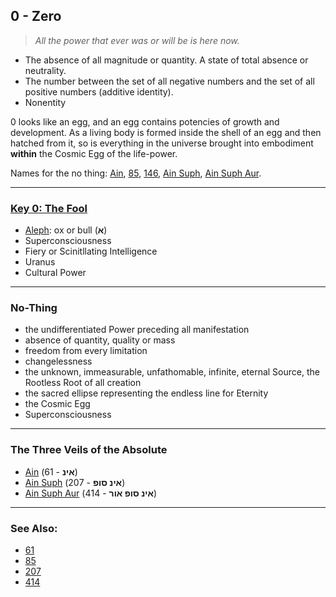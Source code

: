 ## 0 - Zero

> *All the power that ever was or will be is here now.*

- The absence of all magnitude or quantity. A state of total absence or neutrality.
- The number between the set of all negative numbers and the set of all positive numbers (additive identity).
- Nonentity

0 looks like an egg, and an egg contains potencies of growth and development. As a living body is formed inside the shell of an egg and then hatched from it, so is everything in the universe brought into embodiment **within** the Cosmic Egg of the life-power.

Names for the no thing: [Ain](61), [85](85), [146](146), [Ain Suph](207), [Ain Suph Aur](414).

---

### [Key 0: The Fool](/keys/A)

- [Aleph](111): ox or bull (**א**)
- Superconsciousness
- Fiery or Scinitllating Intelligence
- Uranus
- Cultural Power

---

### No-Thing

- the undifferentiated Power preceding all manifestation
- absence of quantity, quality or mass
- freedom from every limitation
- changelessness
- the unknown, immeasurable, unfathomable, infinite, eternal Source, the Rootless Root of all creation
- the sacred ellipse representing the endless line for Eternity
- the Cosmic Egg
- Superconsciousness

---

### The Three Veils of the Absolute

- [Ain](61) (**אינ** - 61)
- [Ain Suph](207) (**אינ סופ** - 207)
- [Ain Suph Aur](414) (**אינ סופ אור** - 414)

---

### See Also:

- [61](61)
- [85](85)
- [207](207)
- [414](414)
